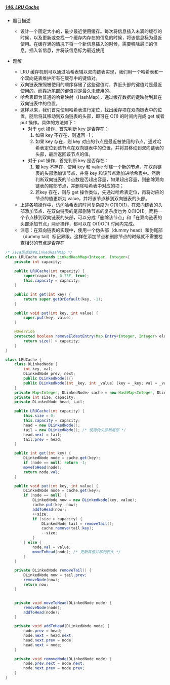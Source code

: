 ##### [146. LRU Cache](https://leetcode.cn/problems/lru-cache)

- 题目描述
  - 设计一个固定大小的，最少最近使用缓存。每次将信息插入未满的缓存的时候，以及更新或查找一个缓存内存在的信息的时候，将该信息标为最近使用。在缓存满的情况下将一个新信息插入的时候，需要移除最旧的信息，插入新信息，并将该信息标为最近使用

- 题解
  - LRU 缓存机制可以通过哈希表辅以双向链表实现，我们用一个哈希表和一个双向链表维护所有在缓存中的键值对。
  - 双向链表按照被使用的顺序存储了这些键值对，靠近头部的键值对是最近使用的，而靠近尾部的键值对是最久未使用的。
  - 哈希表即为普通的哈希映射（HashMap），通过缓存数据的键映射到其在双向链表中的位置。
  - 这样以来，我们首先使用哈希表进行定位，找出缓存项在双向链表中的位置，随后将其移动到双向链表的头部，即可在 O(1) 的时间内完成 get 或者 put 操作。具体的方法如下：
    - 对于 get 操作，首先判断 key 是否存在：
      1. 如果 key 不存在，则返回 -1；
      2. 如果 key 存在，则 key 对应的节点是最近被使用的节点。通过哈希表定位到该节点在双向链表中的位置，并将其移动到双向链表的头部，最后返回该节点的值。
    - 对于 put 操作，首先判断 key 是否存在：
      1. 若 key 不存在，使用 key 和 value 创建一个新的节点，在双向链表的头部添加该节点，并将 key 和该节点添加进哈希表中。然后判断双向链表的节点数是否超出容量，如果超出容量，则删除双向链表的尾部节点，并删除哈希表中对应的项；
      2. 若key 存在，则与 get 操作类似，先通过哈希表定位，再将对应的节点的值更新为 value，并将该节点移到双向链表的头部。
  - 上述各项操作中，访问哈希表的时间复杂度为 O(1)O(1)，在双向链表的头部添加节点、在双向链表的尾部删除节点的复杂度也为 O(1)O(1)。而将一个节点移到双向链表的头部，可以分成「删除该节点」和「在双向链表的头部添加节点」两步操作，都可以在 O(1)O(1) 时间内完成。
  - 注意：在双向链表的实现中，使用一个伪头部（dummy head）和伪尾部（dummy tail）标记界限，这样在添加节点和删除节点的时候就不需要检查相邻的节点是否存在

```java
/* Java现成结构LinkedHashMap */
class LRUCache extends LinkedHashMap<Integer, Integer>{
    private int capacity;
    
    public LRUCache(int capacity) {
        super(capacity, 0.75F, true);
        this.capacity = capacity;
    }

    public int get(int key) {
        return super.getOrDefault(key, -1);
    }

    public void put(int key, int value) {
        super.put(key, value);
    }

    @Override
    protected boolean removeEldestEntry(Map.Entry<Integer, Integer> eldest) {
        return size() > capacity; 
    }
}
```

```java
class LRUCache {
    class DLinkedNode {
        int key, val;
        DLinkedNode prev, next;
        public DLinkedNode(){}
        public DLinkedNode(int _key, int _value) {key = _key; val = _value;}
    }
    private Map<Integer, DLinkedNode> cache = new HashMap<Integer, DLinkedNode>();
    private int size, capacity;
    private DLinkedNode head, tail;

    public LRUCache(int capacity) {
        this.size = 0;
        this.capacity = capacity;
        head = new DLinkedNode();
        tail = new DLinkedNode(); /* 使用伪头部和尾部 */
        head.next = tail;
        tail.prev = head;
    }

    public int get(int key) {
        DLinkedNode node = cache.get(key);
        if (node == null) return -1;
        moveToHead(node);
        return node.val;
    }

    public void put(int key, int value) {
        DLinkedNode node = cache.get(key);
        if (node == null) {
            DLinkedNode now = new DLinkedNode(key, value);
            cache.put(key, now);
            addToHead(now);
            ++size;
            if (size > capacity) {
                DLinkedNode tail = removeTail();
                cache.remove(tail.key);
                --size;
            }
        } else {
            node.val = value;
            moveToHead(node); /* 更新其值并移到表头 */
        }
    }

    private DLinkedNode removeTail() {
        DLinkedNode now = tail.prev;
        removeNode(now);
        return now;
    }


    private void moveToHead(DLinkedNode node) {
        removeNode(node);
        addToHead(node);
    }

    private void addToHead(DLinkedNode node) {
        node.prev = head;
        node.next = head.next;
        head.next.prev = node;
        head.next = node;
    }

    private void removeNode(DLinkedNode node) {
        node.prev.next = node.next;
        node.next.prev = node.prev;
    }
}
```

